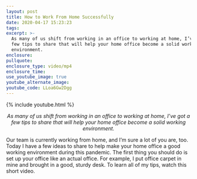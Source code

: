 ```yaml
---
layout: post
title: How to Work From Home Successfully
date: 2020-04-17 15:23:23
tags:
excerpt: >-
  As many of us shift from working in an office to working at home, I’ve got a
  few tips to share that will help your home office become a solid working
  environment.
enclosure:
pullquote:
enclosure_type: video/mp4
enclosure_time:
use_youtube_image: true
youtube_alternate_image:
youtube_code: LLoa6Gw2Dgg
---
```


{% include youtube.html %}
<p style="text-align: center;"><em>As many of us shift from working in an office to working at home, I’ve got a few tips to share that will help your home office become a solid working environment.</em></p>

Our team is currently working from home, and I’m sure a lot of you are, too. Today I have a few ideas to share to help make your home office a good working environment during this pandemic. The first thing you should do is set up your office like an actual office. For example, I put office carpet in mine and brought in a good, sturdy desk. To learn all of my tips, watch this short video.